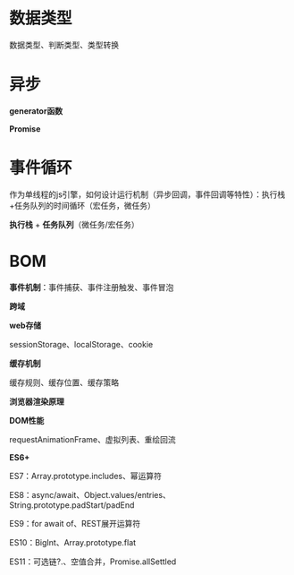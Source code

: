 # 数据类型

数据类型、判断类型、类型转换

# 异步

**generator函数**

**Promise**

# 事件循环

作为单线程的js引擎，如何设计运行机制（异步回调，事件回调等特性）：执行栈+任务队列的时间循环（宏任务，微任务）

**执行栈** + **任务队列**（微任务/宏任务）

# BOM

**事件机制**：事件捕获、事件注册触发、事件冒泡

**跨域**

**web存储**

sessionStorage、localStorage、cookie

**缓存机制**

缓存规则、缓存位置、缓存策略

**浏览器渲染原理**

**DOM性能**

requestAnimationFrame、虚拟列表、重绘回流

**ES6+**

ES7：Array.prototype.includes、幂运算符

ES8：async/await、Object.values/entries、String.prototype.padStart/padEnd

ES9：for await of、REST展开运算符

ES10：BigInt、Array.prototype.flat

ES11：可选链?.、空值合并，Promise.allSettled
